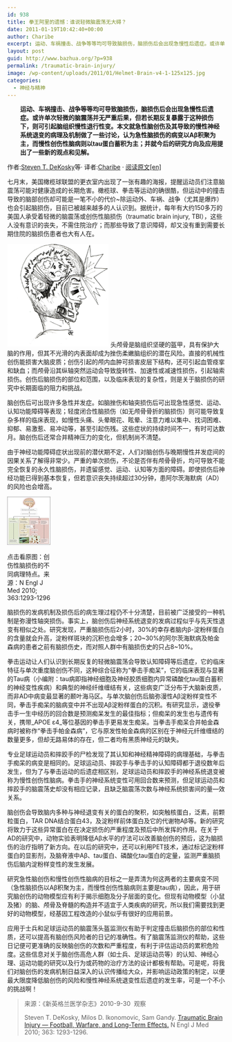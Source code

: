```yaml
---
id: 938
title: 拳王阿里的遗憾：谁说轻微脑震荡无大碍？
date: 2011-01-19T10:42:40+00:00
author: Charibe
excerpt: 运动、车祸撞击、战争等等均可导致脑损伤，脑损伤后会出现急慢性后遗症。或许单次轻微的脑震荡并无严重后果，但若长期反复暴露于这种损伤下，则可引起脑组织慢性退行性变。本文就急性脑创伤及其导致的慢性神经系统退变的病理及机制做了一些讨论，认为急性脑损伤的病变以Aβ积聚为主，而慢性创伤性脑病则以tau蛋白蓄积为主；并就今后的研究方向及应用提出了一些新的观点和见解。
layout: post
guid: http://www.bazhua.org/?p=938
permalink: /traumatic-brain-injury/
image: /wp-content/uploads/2011/01/Helmet-Brain-v4-1-125x125.jpg
categories:
  - 神经与精神
---
```

<p style="padding-left: 30px;">
  <strong>运动、车祸撞击、战争等等均可导致脑损伤，脑损伤后会出现急慢性后遗症。或许单次轻微的脑震荡并无严重后果，但若长期反复暴露于这种损伤下，则可引起脑组织慢性退行性变。本文就急性脑创伤及其导致的慢性神经系统退变的病理及机制做了一些讨论，认为急性脑损伤的病变以Aβ积聚为主，而慢性创伤性脑病则以tau蛋白蓄积为主；并就今后的研究方向及应用提出了一些新的观点和见解。</strong>
</p>

作者:[Steven T. DeKosky](http://en.wikipedia.org/wiki/Steven_T._DeKosky)等· 译者:[Charibe](http://www.bazhua.org/author/charibe/ "Read full Profile") · [阅读原文[en]](http://www.nejm.org/doi/full/10.1056/NEJMp1007051)

[](http://www.thelancet.com/journals/lancet/article/PIIS0140-6736%2811%2960001-9/fulltext)七月末，美国橄榄球联盟的更衣室内出现了一张有趣的海报，提醒运动员们注意脑震荡可能对健康造成的长期危害。橄榄球、拳击等运动的确很酷，但运动中的撞击导致的脑部创伤却可能是一笔不小的代价~除运动外、车祸、战争（尤其是爆炸）也会引起脑损伤，目前已被越来越多的人认识到。据统计，每年有大约150多万的美国人承受着轻微的脑震荡或创伤性脑损伤（traumati<span>c</span> brain injury, TBI），这些人没有意识的丧失，不需住院治疗；而那些导致了意识障碍，却又没有重到需要长期住院的脑损伤患者也大有人在。

[<img class="size-full wp-image-942 alignleft" title="concussion2-" src="/wp-content/uploads/2011/01/concussion2-.jpg" alt="" width="235" height="238" />](/wp-content/uploads/2011/01/concussion2-.jpg) 头颅骨是脑组织坚硬的盔甲，具有保护大脑的作用，但其不光滑的内表面却成为挫伤柔嫩脑组织的潜在风险。直接的机械性创伤能损害大脑皮质；创伤引起的颅内血肿可损害皮层下结构，还可引起血管痉挛和缺血；而颅骨沿其纵轴突然运动会导致旋转性、加速性或减速性损伤，引起轴索损伤。创伤后脑损伤的部位和范围，以及临床表现的复杂性，则是关于脑损伤的研究中长期面临的阻力和挑战。

脑创伤后可出现许多急性并发症。如脑挫伤和轴突损伤后可出现急性感觉、运动、认知功能障碍等表现；轻度闭合性脑损伤（如无颅骨骨折的脑损伤）则可能导致复杂多样的临床表现，如慢性头痛、头晕眼花、眩晕、注意力难以集中、找词困难、抑郁、易激惹、易冲动等，甚至引起伤残。这些症状的持续时间不一，有时可达数月。脑创伤后还常合并精神压力的变化，但机制尚不清楚。

由于神经功能障碍症状出现前的潜伏期不定，人们对脑创伤与晚期慢性并发症间的因果关系了解得非常少。严重的单次损伤，不论是否伴有颅骨骨折，均可导致不能完全恢复的永久性脑损伤，并遗留感觉、运动、认知等方面的障碍。即使损伤后神经功能已得到基本恢复，但若意识丧失持续超过30分钟，患阿尔茨海默病（AD）的风险也会增高。

<div id="attachment_940" style="width: 110px" class="wp-caption alignright">
  <a href="http://www.nejm.org/action/showImage?doi=10.1056%2FNEJMp1007051&iid=f01"><img class="size-full wp-image-940" title="nejmp1007051_f1" src="/wp-content/uploads/2011/01/nejmp1007051_f1.gif" alt="" width="100" height="111" /></a>
  
  <p class="wp-caption-text">
    点击看原图：创伤性脑损伤的不同病理特点。来源：N Engl J Med 2010; 363:1293-1296
  </p>
</div>

脑损伤的发病机制及损伤后的病生理过程仍不十分清楚，目前被广泛接受的一种机制是弥漫性轴突损伤。事实上，脑创伤后神经系统退变的发病过程似乎与先天性退变有相似之处。研究发现，严重脑损伤后2小时，30%的幸存者脑内β-淀粉样蛋白的含量就会升高，淀粉样斑块的沉积也会增多；20~30%的阿尔茨海默病及帕金森病的患者之前有脑损伤史，而对照人群中有脑损伤史的只占8~10%。

拳击运动让人们认识到长期反复的轻微脑震荡会导致认知障碍等后遗症，它的临床特征与单次重度脑创伤不同，这种综合征称为“拳击手痴呆”，它的临床表现与显著的Tau病（小编附：tau病即指神经细胞及神经胶质细胞内异常磷酸化tau蛋白蓄积的神经变性疾病）和典型的神经纤维缠结有关，这些病变广泛分布于大脑新皮质，而非AD中病变最显著的颞叶海马区。与单次脑创伤后脑弥漫性Aβ淀粉样变性不同，拳击手痴呆的脑病变中并不出现Aβ淀粉样蛋白的沉积。有研究显示，退役拳击手一生中经历的回合数是预测痴呆发生的最佳指标；但痴呆的发生也与遗传有关，携带_APOE ε4_等位基因的拳击手更易发生痴呆。当拳击手痴呆合并帕金森病时被称作“拳击手帕金森病”，它与原发性帕金森病的区别在于神经元纤维缠结的数量更多，但却无路易体的存在，但二者均有黑质神经元的缺失。

专业足球运动员和摔跤手的尸检发现了其认知和神经精神障碍的病理基础，与拳击手痴呆的病变是相同的。足球运动员、摔跤手与拳击手的认知障碍都于退役数年后发生，但为了与拳击运动的后遗症相区别，足球运动员和摔跤手的神经系统退变被称为慢性创伤性脑病。拳击手的神经系统变性可用回合数来预测，但足球运动员和摔跤手的脑震荡史却没有相应记录，且缺乏脑震荡次数与神经系统损害间的量—效关系。

脑创伤会导致脑内多种与神经退变有关的蛋白的聚积，如突触核蛋白，泛素，前颗粒蛋白，TAR DNA结合蛋白43，及淀粉样前体蛋白及它的代谢物Aβ等。新的研究将致力于这些异常蛋白在在决定损伤的严重程度及预后中所发挥的作用。在关于AD的研究中，动物实验表明降低Aβ水平的疗法可以改善脑创伤的预后，这为脑损伤的治疗指明了新方向。在以后的研究中，还可以利用PET技术，通过标记淀粉样蛋白的显影剂，及脑脊液中Aβ、tau蛋白、磷酸化tau蛋白的定量，监测严重脑损伤后脑内淀粉样变性的发生发展。

研究急性脑创伤和慢性创伤性脑病的目标之一是弄清为何这两者的主要病变不同（急性脑损伤以Aβ积聚为主，而慢性创伤性脑病则主要是tau病），因此，用于研究脑创伤的动物模型应有利于揭示细胞及分子层面的变化。但现有动物模型（小鼠及猪）的脑、颅骨及脊髓的构造并不适宜于人类疾病的研究，所以我们需要找到更好的动物模型，经基因工程改造的小鼠似乎有很好的应用前景。

应用于士兵和足球运动员的脑震荡头盔监测仪有助于判定撞击后脑损伤的部位和性质，还可以提高有脑创伤风险者的日记的准确性。有了脑震荡监测仪的帮助，这些日记便可更准确的反映脑创伤的次数和严重程度，有利于评估运动员的累积危险度。这些信息对关于脑创伤高危人群（如士兵、足球运动员等）的认知、神经心理、运动功能的研究以及行为或药物的治疗方法的设计都极有帮助。可是呢，将我们对脑创伤的发病机制日益深入的认识传播给大众，并影响运动政策的制定，以便最大限度降低脑创伤的风险和慢性神经系统退变性后遗症的发生率，可是一个不小的挑战啊！

> 来源：《新英格兰医学杂志》2010-9-30  观察
> 
> Steven T. DeKosky, Milos D. Ikonomovic, Sam Gandy. <a href="http://www.nejm.org/doi/full/10.1056/NEJMp1007051" target="_self">Traumatic Brain Injury — Football, Warfare, and Long-Term Effects.</a> N Engl J Med 2010; 363: 1293-1296.
